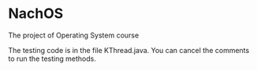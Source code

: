 # NachOS
The project of Operating System course

The testing code is in the file KThread.java. You can cancel the comments to run the testing methods.
